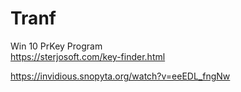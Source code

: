 # Tranf
  Win 10 PrKey Program    
https://sterjosoft.com/key-finder.html
  
  https://invidious.snopyta.org/watch?v=eeEDL_fngNw   
